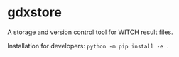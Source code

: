 # gdxstore
A storage and version control tool for WITCH result files.

Installation for developers:
`python -m pip install -e .`
